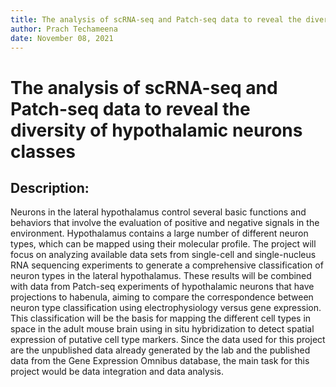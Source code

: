 ```yaml
---
title: The analysis of scRNA-seq and Patch-seq data to reveal the diversity of hypothalamic neurons classes
author: Prach Techameena
date: November 08, 2021
---
```


# The analysis of scRNA-seq and Patch-seq data to reveal the diversity of hypothalamic neurons classes

## Description:
Neurons in the lateral hypothalamus control several basic functions and behaviors that involve the evaluation of positive and negative signals in the environment. Hypothalamus contains a large number of different neuron types, which can be mapped using their molecular profile. The project will focus on analyzing available data sets from single-cell and single-nucleus RNA sequencing experiments to generate a comprehensive classification of neuron types in the lateral hypothalamus. These results will be combined with data from Patch-seq experiments of hypothalamic neurons that have projections to habenula, aiming to compare the correspondence between neuron type classification using electrophysiology versus gene expression. This classification will be the basis for mapping the different cell types in space in the adult mouse brain using in situ hybridization to detect spatial expression of putative cell type markers. Since the data used for this project are the unpublished data already generated by the lab and the published data from the Gene Expression Omnibus database, the main task for this project would be data integration and data analysis.
